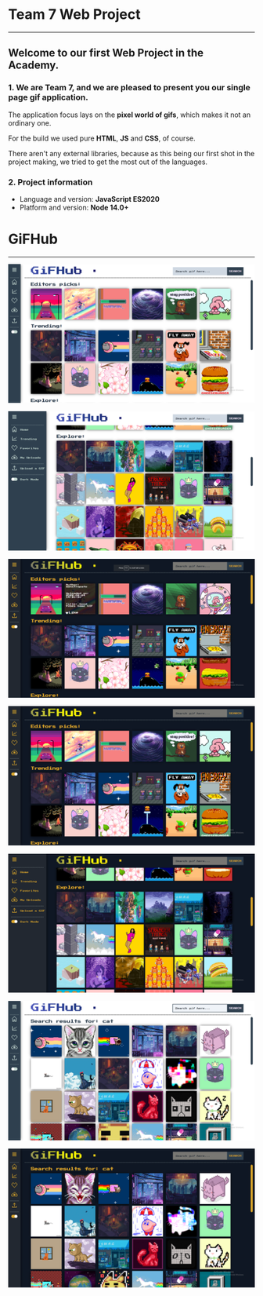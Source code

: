 # Team 7 Web Project

---

## Welcome to our first Web Project in the Academy.

### 1. We are Team 7, and we are pleased to present you our single page gif application.

The application focus lays on the **pixel world of gifs**, which makes it not an ordinary one.

For the build we used pure **HTML**, **JS** and **CSS**, of course.

There aren't any external libraries, because as this being our first shot in the project making, we tried to get the most out of the languages.

### 2. Project information

- Language and version: **JavaScript ES2020**
- Platform and version: **Node 14.0+**

# GiFHub

---

![](markdown-images/img-1.png)

![](markdown-images/img-2.png)

![](markdown-images/img-3.png)

![](markdown-images/img-4.png)

![](markdown-images/img-5.png)

![](markdown-images/img-6.png)

![](markdown-images/img-7.png)
